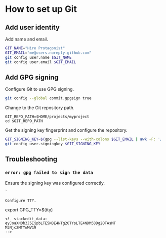 # How to set up Git

## Add user identity
Add name and email.
``` sh
GIT_NAME="Hiro Protagonist"
GIT_EMAIL="me@users.noreply.github.com"
git config user.name $GIT_NAME
git config user.email $GIT_EMAIL
```
## Add GPG signing

Configure Git to use GPG signing.
``` sh
git config --global commit.gpgsign true
```
Change to the Git repository path.
```
GIT_REPO_PATH=$HOME/projects/myproject
cd $GIT_REPO_PATH
```
Get the signing key fingerprint and configure the repository.
``` sh
GIT_SIGNING_KEY=$(gpg --list-keys --with-colons $GIT_EMAIL | awk -F: '/^pub:/ { print $5 }')
git config user.signingkey $GIT_SIGNING_KEY
```
## Troubleshooting
### `error: gpg failed to sign the data`
Ensure the signing key was configured correctly.
```
`

Configure TTY.
```
export GPG_TTY=$(tty)
```
<!--stackedit_data:
eyJoaXN0b3J5IjpbLTE5NDE4NTg2OTYsLTE4NDM5ODg2OTAsMT
M3Njc2MTYwMV19
-->
